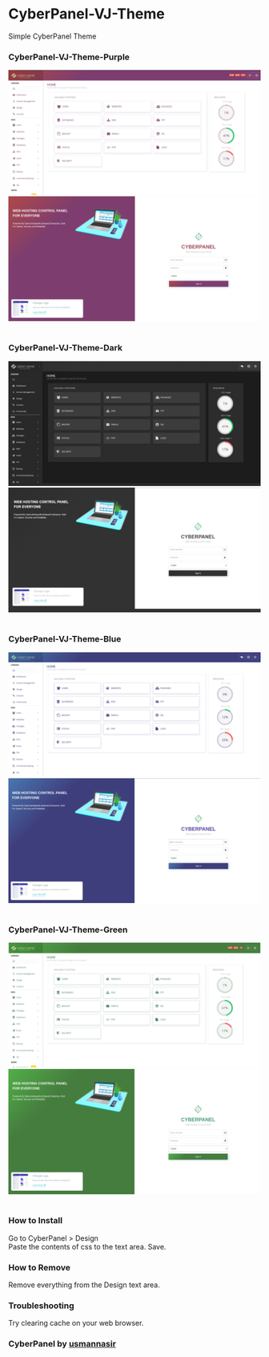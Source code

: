 # CyberPanel-VJ-Theme
Simple CyberPanel Theme

### CyberPanel-VJ-Theme-Purple

![CyberPanel Dashboard](screenshot/CyberPanel-VJ-Theme-Purple-D.png)
</br>
![CyberPanel Dashboard](screenshot/CyberPanel-VJ-Theme-Purple-L.png)
</br></br>

### CyberPanel-VJ-Theme-Dark

![CyberPanel Dashboard](screenshot/CyberPanel-VJ-Theme-Dark-D.png)
</br>
![CyberPanel Dashboard](screenshot/CyberPanel-VJ-Theme-Dark-L.png)
</br></br>

### CyberPanel-VJ-Theme-Blue

![CyberPanel Dashboard](screenshot/CyberPanel-VJ-Theme-Blue-D.png)
</br>
![CyberPanel Dashboard](screenshot/CyberPanel-VJ-Theme-blue-L.png)
</br></br>

### CyberPanel-VJ-Theme-Green

![CyberPanel Dashboard](screenshot/CyberPanel-VJ-Theme-Green-D.png)
</br>
![CyberPanel Dashboard](screenshot/CyberPanel-VJ-Theme-Green-L.png)
</br></br>


### How to Install

Go to CyberPanel > Design </br>
Paste the contents of css to the text area.
Save.

### How to Remove
Remove everything from the Design text area.

### Troubleshooting
Try clearing cache on your web browser.

### CyberPanel by [usmannasir](https://github.com/usmannasir)
